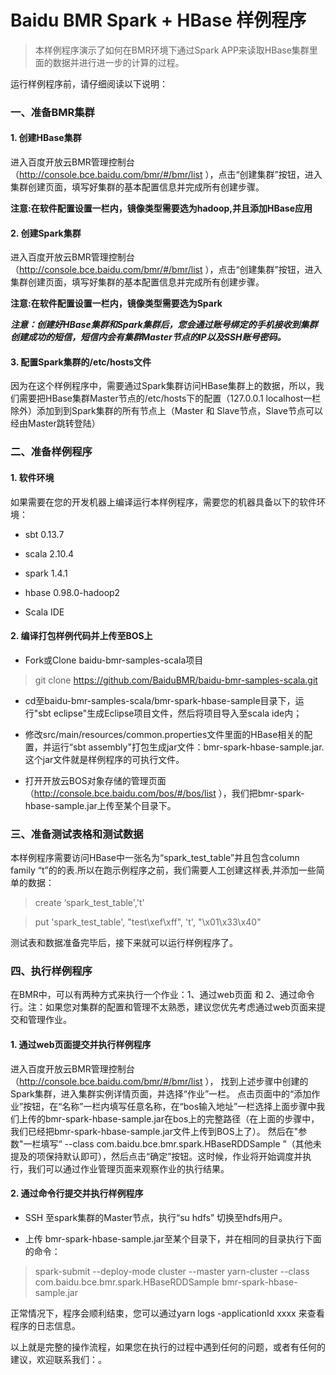 # Baidu BMR Spark + HBase 样例程序

> 本样例程序演示了如何在BMR环境下通过Spark APP来读取HBase集群里面的数据并进行进一步的计算的过程。

运行样例程序前，请仔细阅读以下说明：

### 一、准备BMR集群
#### 1. 创建HBase集群
进入百度开放云BMR管理控制台（http://console.bce.baidu.com/bmr/#/bmr/list ），点击“创建集群”按钮，进入集群创建页面，填写好集群的基本配置信息并完成所有创建步骤。

**注意:在软件配置设置一栏内，镜像类型需要选为hadoop,并且添加HBase应用**

#### 2. 创建Spark集群
进入百度开放云BMR管理控制台（http://console.bce.baidu.com/bmr/#/bmr/list ），点击“创建集群”按钮，进入集群创建页面，填写好集群的基本配置信息并完成所有创建步骤。

**注意:在软件配置设置一栏内，镜像类型需要选为Spark**

***注意：创建好HBase集群和Spark集群后，您会通过账号绑定的手机接收到集群创建成功的短信，短信内会有集群Master节点的IP以及SSH账号密码。***

#### 3. 配置Spark集群的/etc/hosts文件

因为在这个样例程序中，需要通过Spark集群访问HBase集群上的数据，所以，我们需要把HBase集群Master节点的/etc/hosts下的配置（127.0.0.1 localhost一栏除外）添加到到Spark集群的所有节点上（Master 和 Slave节点，Slave节点可以经由Master跳转登陆）

### 二、准备样例程序

#### 1. 软件环境
如果需要在您的开发机器上编译运行本样例程序，需要您的机器具备以下的软件环境：

* sbt 0.13.7

* scala 2.10.4

* spark 1.4.1

* hbase 0.98.0-hadoop2

* Scala IDE

#### 2. 编译打包样例代码并上传至BOS上

* Fork或Clone baidu-bmr-samples-scala项目

> git clone https://github.com/BaiduBMR/baidu-bmr-samples-scala.git
	
* cd至baidu-bmr-samples-scala/bmr-spark-hbase-sample目录下，运行"sbt eclipse"生成Eclipse项目文件，然后将项目导入至scala ide内；

* 修改src/main/resources/common.properties文件里面的HBase相关的配置，并运行“sbt assembly"打包生成jar文件：bmr-spark-hbase-sample.jar. 这个jar文件就是样例程序的可执行文件。

* 打开开放云BOS对象存储的管理页面（http://console.bce.baidu.com/bos/#/bos/list ），我们把bmr-spark-hbase-sample.jar上传至某个目录下。

### 三、准备测试表格和测试数据

本样例程序需要访问HBase中一张名为“spark_test_table”并且包含column family “t”的的表.所以在跑示例程序之前，我们需要人工创建这样表,并添加一些简单的数据：

> create ‘spark_test_table','t'

> put 'spark_test_table', "test\xef\xff", 't', "\x01\x33\x40"

测试表和数据准备完毕后，接下来就可以运行样例程序了。

### 四、执行样例程序

在BMR中，可以有两种方式来执行一个作业：1、通过web页面 和 2、通过命令行。注：如果您对集群的配置和管理不太熟悉，建议您优先考虑通过web页面来提交和管理作业。

#### 1. 通过web页面提交并执行样例程序

进入百度开放云BMR管理控制台（http://console.bce.baidu.com/bmr/#/bmr/list ）， 找到上述步骤中创建的Spark集群，进入集群实例详情页面，并选择“作业”一栏。
点击页面中的“添加作业”按钮，在“名称”一栏内填写任意名称，在“bos输入地址”一栏选择上面步骤中我们上传的bmr-spark-hbase-sample.jar在bos上的完整路径（在上面的步骤中，我们已经把bmr-spark-hbase-sample.jar文件上传到BOS上了）。
然后在"参数"一栏填写“ --class com.baidu.bce.bmr.spark.HBaseRDDSample ”（其他未提及的项保持默认即可），然后点击“确定”按钮。这时候，作业将开始调度并执行，我们可以通过作业管理页面来观察作业的执行结果。

#### 2. 通过命令行提交并执行样例程序

* SSH 至spark集群的Master节点，执行“su hdfs” 切换至hdfs用户。

* 上传 bmr-spark-hbase-sample.jar至某个目录下，并在相同的目录执行下面的命令：

> spark-submit --deploy-mode cluster  --master  yarn-cluster --class com.baidu.bce.bmr.spark.HBaseRDDSample bmr-spark-hbase-sample.jar

正常情况下，程序会顺利结束，您可以通过yarn logs -applicationId xxxx  来查看程序的日志信息。


以上就是完整的操作流程，如果您在执行的过程中遇到任何的问题，或者有任何的建议，欢迎联系我们：。
